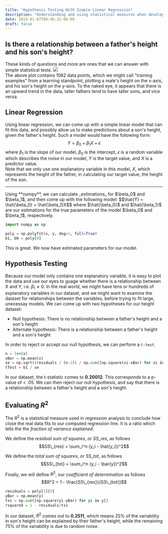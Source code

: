 ```yaml
---
title: "Hypothesis Testing With Simple Linear Regression"
description: "Understanding and using statistical measures when developing models"
date: 2019-01-07T00:46:32-08:00
draft: false
---
```


<script type="text/x-mathjax-config">
MathJax.Hub.Config({
  tex2jax: {
    inlineMath: [['$','$'], ['\\(','\\)']],
    displayMath: [['$$','$$'], ['\[','\]']],
    processEscapes: true,
    processEnvironments: true,
    skipTags: ['script', 'noscript', 'style', 'textarea', 'pre'],
    TeX: { equationNumbers: { autoNumber: "AMS" },
         extensions: ["AMSmath.js", "AMSsymbols.js"] }
  }
});
</script>

<script type="text/x-mathjax-config">
  MathJax.Hub.Queue(function() {
    // Fix <code> tags after MathJax finishes running. This is a
    // hack to overcome a shortcoming of Markdown. Discussion at
    // https://github.com/mojombo/jekyll/issues/199
    var all = MathJax.Hub.getAllJax(), i;
    for(i = 0; i < all.length; i += 1) {
        all[i].SourceElement().parentNode.className += ' has-jax';
    }
});
</script>

## Is there a relationship between a father's height and his son's height?
These kinds of questions and more are ones that we can answer with simple statistical tests.
<img src="/img/simple-regression/plot.png" />
<br />
The above plot contains 1082 data points, which we might call "training examples" from a learning
standpoint, plotting a male's height on the x-axis, and his son's height on the y-axis. To the
naked eye, it appears that there is an upward trend in the data; taller fathers tend to have
taller sons, and vice versa.

## Linear Regression
Using linear regression, we can come up with a simple linear model that can fit this data,
and possibly allow us to make predictions about a son's height, given the father's height. Such a model would
have the following form:
$$Y = \beta_0 + \beta_1X + \epsilon$$
where $\beta_1$ is the slope of our model, $\beta_0$ is the intercept, $\epsilon$ is a random
variable which describes the noise in our model, $Y$ is the target value, and $X$ is a predictor value.
<br/>
Note that we only use one explanatory variable in this model, $X$, which represents the height
of the father, in calculating our target value, the height of the son.
<hr/>
Using **numpy**, we can calculate _estimations_ for $\beta_0$ and $\beta_1$, and then come up with
the following model:
$$\hat{Y} = \hat{\beta_0} + \hat{\beta_1}X$$
where $\hat{\beta_0}$ and $\hat{\beta_1}$ are our estimations for the true parameters of the model
$\beta_0$ and $\beta_1$, respectively.

```python
import numpy as np

poly = np.polyfit(x, y, deg=1, full=True)
b1, b0 = poly[0]
```

This is great. We now have estimated parameters for our model.

## Hypothesis Testing
Because our model only contains one explanatory variable, it is easy to plot the data and use our
eyes to guage whether there is a relationship between X and Y, i.e. $\beta_1 \neq 0$. In the real world,
we might have tens or hundreds of explanatory variables in our dataset, and we might want to
examine the dataset for relationships between the variables, before
trying to fit large, unecessay models. We can come up with two hypotheses for our height
dataset:

* Null hypothesis: There is no relationship between a father's height and a son's height
* Alternate hypothesis: There is a relationship between a father's height and a son's height

In order to reject or accept our null hypothesis, we can perform a `t-test`.

```python
n = len(x)
xBar = np.mean(x)
se = np.sqrt((residuals / (n-2)) / np.sum([np.square(xi-xBar) for xi in x]))
tTest = b1 / se
```

In our dataset, the t-statistic comes to **0.20012**. This corresponds to a p-value of
< .05. We can then reject our null hypothesis, and say that there is a relationship between
a father's height and a son's height.

## Evaluating $R^2$
The $R^2$ is a statistical measure used in regression analysis to conclude how close the real
data fits to our computed regression line. It is a ratio which tells the the _fraction of variance
explained_.

We define the _residual sum of squares_, or $SS\_{res}$, as follows
$$SS\_{res} = \sum_i^n (y_i - \hat{y_i})^2$$

We define the _total sum of squares_, or $SS\_{tot}$, as follows
$$SS\_{tot} = \sum_i^n (y_i - \bar{y})^2$$

Finally, we will define $R^2$, our _coefficient of determination_ as follows
$$R^2 = 1 - \frac{SS\_{res}}{SS\_{tot}}$$

```python
residuals = poly[1][0]
yBar = np.mean(y)
tss = np.sum([np.square(yi-yBar) for yi in y])
rsquared = 1 - residuals/tss
```

In our dataset, $R^2$ comes out to **0.2511**, which means 25% of the variability in
son's height can be explained by their father's height, while the remaining 75% of
the variability is due to random noise.
